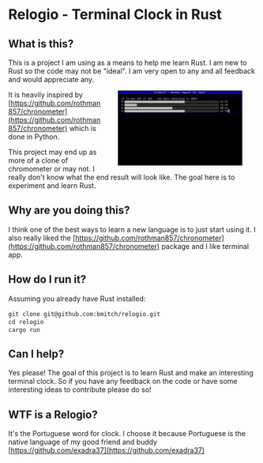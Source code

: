 
# Relogio - Terminal Clock in Rust
## What is this?
This is a project I am using as a means to help me learn Rust. I am new to Rust so the code may not be "ideal". I am very open to any and all feedback and would appreciate any.

<img src="./screenshot.png" align="right" height="50%" hspace="30px" max-width="30%" width="50%"  />

It is heavily inspired by [https://github.com/rothman857/chronometer](https://github.com/rothman857/chronometer) which is done in Python.

This project may end up as more of a clone of chromometer or may not. I really don't know what the end result will look like. The goal here is to experiment and learn Rust.

## Why are you doing this?
I think one of the best ways to learn a new language is to just start using it. I also really liked the [https://github.com/rothman857/chronometer](https://github.com/rothman857/chronometer) package and I like terminal app.

## How do I run it?
Assuming you already have Rust installed:
```
git clone git@github.com:bmitch/relogio.git
cd relogio
cargo run
```

## Can I help?
Yes please! The goal of this project is to learn Rust and make an interesting terminal clock. So if you have any feedback on the code or have some interesting ideas to contribute please do so!

## WTF is a Relogio?
It's the Portuguese word for clock. I choose it because Portuguese is the native language of my good friend and buddy [https://github.com/exadra37](https://github.com/exadra37)